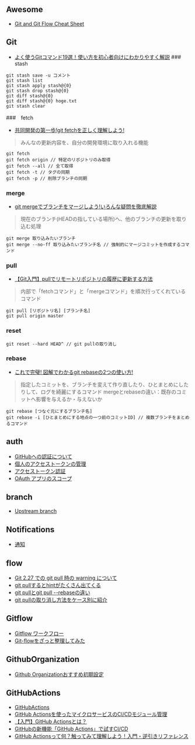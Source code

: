 ## Awesome
- [Git and Git Flow Cheat Sheet](https://github.com/arslanbilal/git-cheat-sheet#git-and-git-flow-cheat-sheet- "Git and Git Flow Cheat Sheet")
## Git
- [よく使うGitコマンド19選！使い方を初心者向けにわかりやすく解説](https://www.sejuku.net/blog/5816#index_id5 "")
###　stash
> 
```
git stash save -u コメント
git stash list
git stash apply stash@{0}
git stash drop stash@{0}
git diff stash@{0}
git diff stash@{0} hoge.txt
git stash clear
```
###　fetch
- [共同開発の第一歩!git fetchを正しく理解しよう!](https://www.sejuku.net/blog/71164 "")
> みんなの更新内容を、自分の開発環境に取り入れる機能
```
git fetch
git fetch origin // 特定のリポジトリのみ取得
git fetch --all // 全て取得
git fetch -t // タグの同期
git fetch -p // 削除ブランチの同期
```
### merge
- [git mergeでブランチをマージしよう!いろんな疑問を徹底解説](https://www.sejuku.net/blog/71003 "")
> 現在のブランチ(HEADの指している場所)へ、他のブランチの更新を取り込む処理
```
git merge 取り込みたいブランチ
git merge --no-ff 取り込みたいブランチ名 // 強制的にマージコミットを作成するコマンド
```
### pull
- [【Git入門】pullでリモートリポジトリの履歴に更新する方法](https://www.sejuku.net/blog/70851 "")
> 内部で「fetchコマンド」と「mergeコマンド」を順次行ってくれているコマンド
```
git pull [リポジトリ名] [ブランチ名]
git pull origin master
```
### reset
```
git reset --hard HEAD^ // git pullの取り消し
```
### rebase
- [これで完璧! 図解でわかるgit rebaseの2つの使い方!](https://www.sejuku.net/blog/71919 "")
> 指定したコミットを、ブランチを変えて作り直したり、ひとまとめにしたりして、ログを綺麗にするコマンド
> mergeとrebaseの違い：既存のコミットへ影響を与えるか・与えないか
```
git rebase [つなぐ元にするブランチ名]
git rebase -i [ひとまとめにする地点の一つ前のコミットID] // 複数ブランチをまとめるコマンド
```
## auth
- [GitHubへの認証について](https://docs.github.com/en/enterprise-server@3.6/authentication/keeping-your-account-and-data-secure/about-authentication-to-github "GitHubへの認証について")
- [個人のアクセストークンの管理](https://docs.github.com/en/enterprise-server@3.6/authentication/keeping-your-account-and-data-secure/managing-your-personal-access-tokens "個人のアクセストークンの管理")
- [アクセストークン認証](https://zenn.dev/technicarium/articles/5bf0647056fb87#%E3%82%A2%E3%82%AF%E3%82%BB%E3%82%B9%E3%83%88%E3%83%BC%E3%82%AF%E3%83%B3%E8%AA%8D%E8%A8%BC "アクセストークン認証")
- [OAuth アプリのスコープ](https://docs.github.com/ja/apps/oauth-apps/building-oauth-apps/scopes-for-oauth-apps#available-scopes "OAuth アプリのスコープ")
## branch
- [Upstream branch](https://qiita.com/djkazunoko/items/373363648d2e0b620bf8 "Upstream branch")
## Notifications
- [通知](https://zenn.dev/siketyan/articles/you-are-not-using-github-correctly "通知")
## flow
- [Git 2.27 での git pull 時の warning について](https://qiita.com/tearoom6/items/0237080aaf2ad46b1963 "Git 2.27 での git pull 時の warning について")
- [git pullするとhintがたくさん出てくる](https://qiita.com/Bjp8kHYYPFq8MrI/items/77f7dfb9c078a3074b7b "git pullするとhintがたくさん出てくる")
- [git pullとgit pull --rebaseの違い](https://qiita.com/Hashimoto-Noriaki/items/6e183f738289cf288b23 "git pullとgit pull --rebaseの違い")
- [git pullの取り消し方法をケース別に紹介](https://ensei1375.com/git-pull-reset/ "git pullの取り消し方法をケース別に紹介")
## Gitflow
- [Gitflow ワークフロー](https://www.atlassian.com/ja/git/tutorials/comparing-workflows/gitflow-workflow "Gitflow ワークフロー")
- [Git-flowをざっと整理してみた](https://dev.classmethod.jp/articles/introduce-git-flow "Git-flowをざっと整理してみた")
## GithubOrganization
- [Github Organizationおすすめ初期設定](https://tech.cm-group.co.jp/posts/github-organization "Github Organizationおすすめ初期設定")
## GitHubActions
- [GitHubActions](https://github.co.jp/features/actions "GitHubActions")
- [GitHub Actionsを使ったマイクロサービスのCI/CDモジュール管理](https://lab.mo-t.com/blog/gha-microservice-cicd "GitHub Actionsを使ったマイクロサービスのCI/CDモジュール管理")
- [【入門】GitHub Actionsとは？](https://www.kagoya.jp/howto/it-glossary/develop/githubactions/ "【入門】GitHub Actionsとは？")
- [GitHubの新機能「GitHub Actions」で試すCI/CD](https://knowledge.sakura.ad.jp/23478/ "GitHubの新機能「GitHub Actions」で試すCI/CD")
- [GitHub Actionsって何？触ってみて理解しよう！入門・逆引きリファレンス](https://qiita.com/yu-ichiro/items/b50ceb0008edc3c0312e "GitHub Actionsって何？触ってみて理解しよう！入門・逆引きリファレンス")